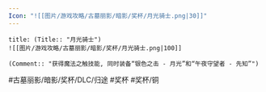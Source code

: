 ```yaml
---
Icon: "![[图片/游戏攻略/古墓丽影/暗影/奖杯/月光骑士.png|30]]"
---
```

```ad-common-bronze-trophy
title: (Title:: "月光骑士")
![[图片/游戏攻略/古墓丽影/暗影/奖杯/月光骑士.png|100]]

(Comment:: "获得魔法之触技能, 同时装备“银色之击 - 月光”和“午夜守望者 - 先知”")
```

#古墓丽影/暗影/奖杯/DLC/归途 #奖杯 #奖杯/铜
